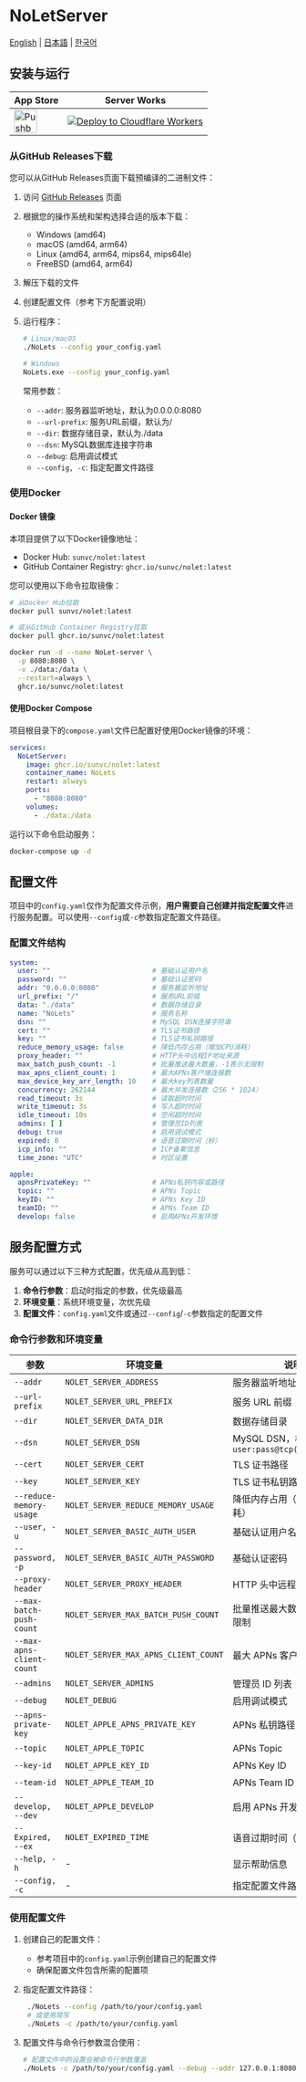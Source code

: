 
# NoLetServer

[English](./README_EN.md) | [日本語](./README_JP.md) | [한국어](./README_KR.md)

## 安装与运行

| App Store | Server Works  |
|--------|-------|
| [<img src="https://developer.apple.com/assets/elements/badges/download-on-the-app-store.svg" alt="Pushback App" height="40">](https://apps.apple.com/us/app/id6615073345) | [![Deploy to Cloudflare Workers](https://deploy.workers.cloudflare.com/button)](https://deploy.workers.cloudflare.com/?url=https://github.com/sunvc/NoLets-worker) |


### 从GitHub Releases下载

您可以从GitHub Releases页面下载预编译的二进制文件：

1. 访问 [GitHub Releases](https://github.com/sunvc/NoLetserver/releases) 页面
2. 根据您的操作系统和架构选择合适的版本下载：
   - Windows (amd64)
   - macOS (amd64, arm64)
   - Linux (amd64, arm64, mips64, mips64le)
   - FreeBSD (amd64, arm64)
3. 解压下载的文件
4. 创建配置文件（参考下方配置说明）
5. 运行程序：
   ```bash
   # Linux/macOS
   ./NoLets --config your_config.yaml
   
   # Windows
   NoLets.exe --config your_config.yaml
   ```

   常用参数：
   - `--addr`: 服务器监听地址，默认为0.0.0.0:8080
   - `--url-prefix`: 服务URL前缀，默认为/
   - `--dir`: 数据存储目录，默认为./data
   - `--dsn`: MySQL数据库连接字符串
   - `--debug`: 启用调试模式
   - `--config, -c`: 指定配置文件路径

### 使用Docker

#### Docker 镜像

本项目提供了以下Docker镜像地址：

- Docker Hub: `sunvc/nolet:latest`
- GitHub Container Registry: `ghcr.io/sunvc/nolet:latest`

您可以使用以下命令拉取镜像：

```bash
# 从Docker Hub拉取
docker pull sunvc/nolet:latest

# 或从GitHub Container Registry拉取
docker pull ghcr.io/sunvc/nolet:latest

docker run -d --name NoLet-server \
  -p 8080:8080 \
  -v ./data:/data \
  --restart=always \
  ghcr.io/sunvc/nolet:latest
```

#### 使用Docker Compose

项目根目录下的`compose.yaml`文件已配置好使用Docker镜像的环境：

```yaml
services:
  NoLetServer:
    image: ghcr.io/sunvc/nolet:latest
    container_name: NoLets
    restart: always
    ports:
      - "8080:8080"
    volumes:
      - ./data:/data
```

运行以下命令启动服务：

```bash
docker-compose up -d
```

## 配置文件

项目中的`config.yaml`仅作为配置文件示例，**用户需要自己创建并指定配置文件**进行服务配置。可以使用`--config`或`-c`参数指定配置文件路径。

### 配置文件结构

```yaml
system:
  user: ""                         # 基础认证用户名
  password: ""                     # 基础认证密码
  addr: "0.0.0.0:8080"             # 服务器监听地址
  url_prefix: "/"                  # 服务URL前缀
  data: "./data"                   # 数据存储目录
  name: "NoLets"                   # 服务名称
  dsn: ""                          # MySQL DSN连接字符串
  cert: ""                         # TLS证书路径
  key: ""                          # TLS证书私钥路径
  reduce_memory_usage: false       # 降低内存占用（增加CPU消耗）
  proxy_header: ""                 # HTTP头中远程IP地址来源
  max_batch_push_count: -1         # 批量推送最大数量，-1表示无限制
  max_apns_client_count: 1         # 最大APNs客户端连接数
  max_device_key_arr_length: 10    # 最大key列表数量
  concurrency: 262144              # 最大并发连接数（256 * 1024）
  read_timeout: 3s                 # 读取超时时间
  write_timeout: 3s                # 写入超时时间
  idle_timeout: 10s                # 空闲超时时间
  admins: [ ]                      # 管理员ID列表
  debug: true                      # 启用调试模式
  expired: 0                       # 语音过期时间（秒）
  icp_info: ""                     # ICP备案信息
  time_zone: "UTC"                 # 时区设置

apple:
  apnsPrivateKey: ""               # APNs私钥内容或路径
  topic: ""                        # APNs Topic
  keyID: ""                        # APNs Key ID
  teamID: ""                       # APNs Team ID
  develop: false                   # 启用APNs开发环境
```

## 服务配置方式

服务可以通过以下三种方式配置，优先级从高到低：

1. **命令行参数**：启动时指定的参数，优先级最高
2. **环境变量**：系统环境变量，次优先级
3. **配置文件**：`config.yaml`文件或通过`--config`/`-c`参数指定的配置文件

### 命令行参数和环境变量

| 参数 | 环境变量 | 说明 | 默认值 |
|------|----------|------|--------|
| `--addr` | `NOLET_SERVER_ADDRESS` | 服务器监听地址 | `0.0.0.0:8080` |
| `--url-prefix` | `NOLET_SERVER_URL_PREFIX` | 服务 URL 前缀 | `/` |
| `--dir` | `NOLET_SERVER_DATA_DIR` | 数据存储目录 | `./data` |
| `--dsn` | `NOLET_SERVER_DSN` | MySQL DSN，格式：`user:pass@tcp(host)/dbname` | 空 |
| `--cert` | `NOLET_SERVER_CERT` | TLS 证书路径 | 空 |
| `--key` | `NOLET_SERVER_KEY` | TLS 证书私钥路径 | 空 |
| `--reduce-memory-usage` | `NOLET_SERVER_REDUCE_MEMORY_USAGE` | 降低内存占用（增加 CPU 消耗） | `false` |
| `--user, -u` | `NOLET_SERVER_BASIC_AUTH_USER` | 基础认证用户名 | 空 |
| `--password, -p` | `NOLET_SERVER_BASIC_AUTH_PASSWORD` | 基础认证密码 | 空 |
| `--proxy-header` | `NOLET_SERVER_PROXY_HEADER` | HTTP 头中远程 IP 地址来源 | 空 |
| `--max-batch-push-count` | `NOLET_SERVER_MAX_BATCH_PUSH_COUNT` | 批量推送最大数量，`-1` 表示无限制 | `-1` |
| `--max-apns-client-count` | `NOLET_SERVER_MAX_APNS_CLIENT_COUNT` | 最大 APNs 客户端连接数 | `1` |
| `--admins` | `NOLET_SERVER_ADMINS` | 管理员 ID 列表 | 空 |
| `--debug` | `NOLET_DEBUG` | 启用调试模式 | `false` |
| `--apns-private-key` | `NOLET_APPLE_APNS_PRIVATE_KEY` | APNs 私钥路径 | 空 |
| `--topic` | `NOLET_APPLE_TOPIC` | APNs Topic | 空 |
| `--key-id` | `NOLET_APPLE_KEY_ID` | APNs Key ID | 空 |
| `--team-id` | `NOLET_APPLE_TEAM_ID` | APNs Team ID | 空 |
| `--develop, --dev` | `NOLET_APPLE_DEVELOP` | 启用 APNs 开发环境 | `false` |
| `--Expired, --ex` | `NOLET_EXPIRED_TIME` | 语音过期时间（秒） | `120` |
| `--help, -h` | - | 显示帮助信息 | - |
| `--config, -c` | - | 指定配置文件路径 | - |

### 使用配置文件

1. 创建自己的配置文件：
   - 参考项目中的`config.yaml`示例创建自己的配置文件
   - 确保配置文件包含所需的配置项

2. 指定配置文件路径：
   ```bash
    ./NoLets --config /path/to/your/config.yaml
    # 或使用简写
    ./NoLets -c /path/to/your/config.yaml
    ```

3. 配置文件与命令行参数混合使用：
   ```bash
   # 配置文件中的设置会被命令行参数覆盖
   ./NoLets -c /path/to/your/config.yaml --debug --addr 127.0.0.1:8080
   ```
